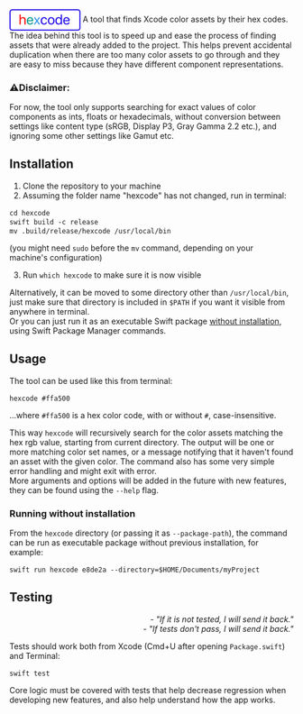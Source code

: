   
<img src="Tests/hexcodeTests/Resources/Assets.xcassets/hexcode_logo.imageset/hexcode_logo@3x.png" width=25% align="center">  
A tool that finds Xcode color assets by their hex codes. The idea behind this tool is to speed up and ease the process of finding assets that were already added to the project. This helps prevent accidental duplication when there are too many color assets to go through and they are easy to miss because they have different component representations.

### ⚠️Disclaimer:
For now, the tool only supports searching for exact values of color components as ints, floats or hexadecimals, without conversion between settings like content type (sRGB, Display P3, Gray Gamma 2.2 etc.), and ignoring some other settings like Gamut etc.  
## Installation
1. Clone the repository to your machine
2. Assuming the folder name "hexcode" has not changed, run in terminal:
```
cd hexcode
swift build -c release
mv .build/release/hexcode /usr/local/bin
```
(you might need `sudo` before the `mv` command, depending on your machine's configuration) 

3. Run `which hexcode` to make sure it is now visible  

Alternatively, it can be moved to some directory other than `/usr/local/bin`, just make sure that directory is included in `$PATH` if you want it visible from anywhere in terminal.  
Or you can just run it as an executable Swift package [without installation](#running-without-installation), using Swift Package Manager commands.
## Usage
The tool can be used like this from terminal:
```
hexcode #ffa500
```
...where `#ffa500` is a hex color code, with or without `#`, case-insensitive.  

This way `hexcode` will recursively search for the color assets matching the hex rgb value, starting from current directory. The output will be one or more matching color set names, or a message notifying that it haven't found an asset with the given color. The command also has some very simple error handling and might exit with error.  
More arguments and options will be added in the future with new features, they can be found using the `--help` flag.  
### Running without installation
From the `hexcode` directory (or passing it as `--package-path`), the command can be run as executable package without previous installation, for example:
```
swift run hexcode e8de2a --directory=$HOME/Documents/myProject
```
## Testing
<p align="right">
<i>- "If it is not tested, I will send it back."<br>
- "If tests don't pass, I will send it back."</i>
</p>

Tests should work both from Xcode (Cmd+U after opening `Package.swift`) and Terminal:  
```
swift test
```
Core logic must be covered with tests that help decrease regression when developing new features, and also help understand how the app works.
